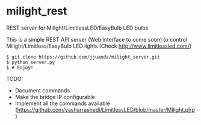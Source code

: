 # milight_rest
REST server for Milight/LimitlessLED/EasyBulb LED bulbs

This is a simple REST API server (Web interface to come soon) to control Milight/Limitless/EasyBulb LED lights (Check http://www.limitlessled.com/)

    $ git clone https://github.com/jjuanda/milight_server.git
    $ python server.py
    $ # Enjoy!

TODO:
- Document commands
- Make the bridge IP configurable
- Implement all the commands available (https://github.com/yasharrashedi/LimitlessLED/blob/master/Milight.php)
